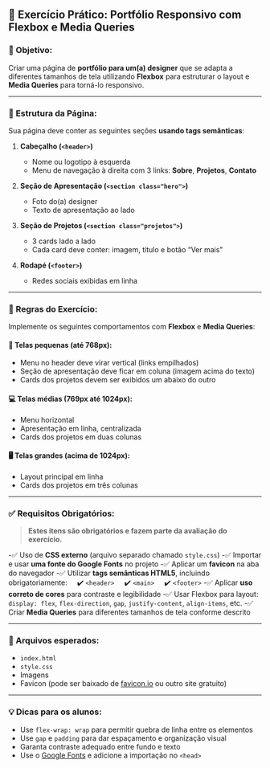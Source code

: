 ## 🎯 **Exercício Prático: Portfólio Responsivo com Flexbox e Media Queries**

### 🧩 Objetivo:

Criar uma página de **portfólio para um(a) designer** que se adapta a diferentes tamanhos de tela utilizando **Flexbox** para estruturar o layout e **Media Queries** para torná-lo responsivo.

---

### 📐 Estrutura da Página:

Sua página deve conter as seguintes seções **usando tags semânticas**:

1. **Cabeçalho (`<header>`)**

   * Nome ou logotipo à esquerda
   * Menu de navegação à direita com 3 links: **Sobre**, **Projetos**, **Contato**

2. **Seção de Apresentação (`<section class="hero">`)**

   * Foto do(a) designer
   * Texto de apresentação ao lado

3. **Seção de Projetos (`<section class="projetos">`)**

   * 3 cards lado a lado
   * Cada card deve conter: imagem, título e botão “Ver mais”

4. **Rodapé (`<footer>`)**

   * Redes sociais exibidas em linha

---

### 🧠 Regras do Exercício:

Implemente os seguintes comportamentos com **Flexbox** e **Media Queries**:

#### 📱 Telas pequenas (até 768px):

* Menu no header deve virar vertical (links empilhados)
* Seção de apresentação deve ficar em coluna (imagem acima do texto)
* Cards dos projetos devem ser exibidos um abaixo do outro

#### 💻 Telas médias (769px até 1024px):

* Menu horizontal
* Apresentação em linha, centralizada
* Cards dos projetos em duas colunas

#### 🖥️ Telas grandes (acima de 1024px):

* Layout principal em linha
* Cards dos projetos em três colunas

---

### ✅ Requisitos Obrigatórios:

> **Estes itens são obrigatórios e fazem parte da avaliação do exercício.**

-✅ Uso de **CSS externo** (arquivo separado chamado `style.css`)
-✅ Importar e usar **uma fonte do Google Fonts** no projeto
-✅ Aplicar um **favicon** na aba do navegador
-✅ Utilizar **tags semânticas HTML5**, incluindo obrigatoriamente:
    ✔️ `<header>`
    ✔️ `<main>`
    ✔️ `<footer>`
-✅ Aplicar **uso correto de cores** para contraste e legibilidade
-✅ Usar Flexbox para layout: `display: flex`, `flex-direction`, `gap`, `justify-content`, `align-items`, etc.
-✅ Criar **Media Queries** para diferentes tamanhos de tela conforme descrito

---

### 📁 Arquivos esperados:

* `index.html`
* `style.css`
* Imagens
* Favicon (pode ser baixado de [favicon.io](https://favicon.io/) ou outro site gratuito)

---

### 💡 Dicas para os alunos:

* Use `flex-wrap: wrap` para permitir quebra de linha entre os elementos
* Use `gap` e `padding` para dar espaçamento e organização visual
* Garanta contraste adequado entre fundo e texto
* Use o [Google Fonts](https://fonts.google.com/) e adicione a importação no `<head>`
